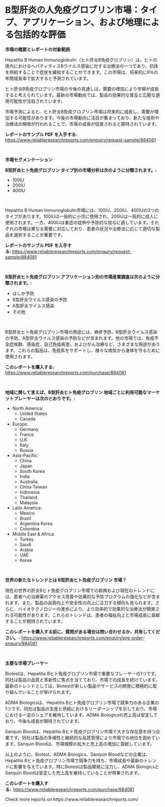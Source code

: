 <p><h1>B型肝炎の人免疫グロブリン市場：タイプ、アプリケーション、および地理による包括的な評価</h1></p><p><strong>市場の概要とレポートの対象範囲</strong></p>
<p><p>Hepatitis B Human Immunoglobulin（ヒト肝炎B免疫グロブリン）は、ヒトの体内におけるヘパティティスBウイルス感染に対する治療法の一つであり、抗体を供給することで症状を緩和することができます。この市場は、将来的に9％の年間成長率で拡大すると予測されています。</p><p>ヒト肝炎B免疫グロブリン市場の今後の見通しは、需要の増加により市場が成長すると考えられています。最新の市場動向では、製品の効果的な普及と広範な適用可能性が注目されています。</p><p>市場予測によると、ヒト肝炎B免疫グロブリン市場は将来的に成長し、需要が増加する可能性があります。今後の市場動向に注目が集まっており、新たな技術や治療法の開発が行われることで、市場の成長が促進されると期待されています。</p></p>
<p><strong>レポートのサンプル PDF を入手する:</strong> <a href="https://www.reliableresearchreports.com/enquiry/request-sample/884081">https://www.reliableresearchreports.com/enquiry/request-sample/884081</a></p>
<p>&nbsp;</p>
<p><strong>市場セグメンテーション</strong></p>
<p><strong>B型肝炎ヒト免疫グロブリン タイプ別の市場分析は次のように分類されます。:</strong></p>
<p><ul><li>100IU</li><li>200IU</li><li>400IU</li></ul></p>
<p>&nbsp;</p>
<p><p>Hepatitis B Human Immunoglobulin市場には、100IU、200IU、400IUの3つのタイプがあります。100IUは一般的に小児に使用され、200IUは一般的に成人に使用されます。一方、400IUは重症の症例や予防的な投与に適しています。それぞれの市場は異なる需要に対応しており、患者の状況や治療法に応じて適切な製品を選択することが重要です。</p></p>
<p><strong>レポートのサンプル PDF を入手する:</strong>&nbsp;<a href="https://www.reliableresearchreports.com/enquiry/request-sample/884081">https://www.reliableresearchreports.com/enquiry/request-sample/884081</a></p>
<p>&nbsp;</p>
<p><strong> B型肝炎ヒト免疫グロブリン アプリケーション別の市場産業調査は次のように分類されます。:</strong></p>
<p><ul><li>はしか予防</li><li>B型肝炎ウイルス感染の予防</li><li>A型肝炎ウイルス感染</li><li>その他</li></ul></p>
<p>&nbsp;</p>
<p><p>B型肝炎ヒト免疫グロブリン市場の用途には、麻疹予防、B型肝炎ウイルス感染の予防、A型肝炎ウイルス感染の予防などが含まれます。他の市場では、免疫不全症候群、感染症、自己免疫疾患、およびがん治療など、さまざまな用途があります。これらの製品は、免疫系をサポートし、様々な病気から身体を守るために使用されます。</p></p>
<p><strong>このレポートを購入する:</strong>&nbsp; <a href="https://www.reliableresearchreports.com/purchase/884081">https://www.reliableresearchreports.com/purchase/884081</a></p>
<p>&nbsp;</p>
<p><strong>地域に関して言えば、B型肝炎ヒト免疫グロブリン 地域ごとに利用可能なマーケットプレーヤーは次のとおりです。:</strong></p>
<p><ul>
    <li>
        North America:
        <ul>
            <li>United States</li>
            <li>Canada</li>
        </ul>
    </li>
    <li>
        Europe:
        <ul>
            <li>Germany</li>
            <li>France</li>
            <li>U.K.</li>
            <li>Italy</li>
            <li>Russia</li>
        </ul>
    </li>
    <li>
        Asia-Pacific:
        <ul>
            <li>China</li>
            <li>Japan</li>
            <li>South Korea</li>
            <li>India</li>
            <li>Australia</li>
            <li>China Taiwan</li>
            <li>Indonesia</li>
            <li>Thailand</li>
            <li>Malaysia</li>
        </ul>
    </li>
    <li>
        Latin America:
        <ul>
            <li>Mexico</li>
            <li>Brazil</li>
            <li>Argentina Korea</li>
            <li>Colombia</li>
        </ul>
    </li>
    <li>
        Middle East & Africa:
        <ul>
            <li>Turkey</li>
            <li>Saudi</li>
            <li>Arabia</li>
            <li>UAE</li>
            <li>Korea</li>
        </ul>
    </li>
    </ul></p>
<p>&nbsp;</p>
<p><strong>世界の新たなトレンドとは B型肝炎ヒト免疫グロブリン 市場？</strong></p>
<p><p>現在の世界の肝炎Bヒト免疫グロブリン市場での新興および現在のトレンドには、患者への治療薬のアクセス改善や効果的な予防プログラムの強化などが含まれます。また、製品の品質向上や安全性の向上に注力する傾向も見られます。さらに、バイオテクノロジーの進歩により、より効率的で効果的な治療法が開発される可能性があります。これらのトレンドは、患者の福祉向上と市場成長に貢献することが期待されています。</p></p>
<p><strong>このレポートを購入する前に、質問がある場合は問い合わせるか、共有してください。</strong>- <a href="https://www.reliableresearchreports.com/enquiry/pre-order-enquiry/884081">https://www.reliableresearchreports.com/enquiry/pre-order-enquiry/884081</a></p>
<p>&nbsp;</p>
<p><strong>主要な市場プレーヤー</strong></p>
<p><p>Biotestは、Hepatitis Bヒト免疫グロブリン市場で重要なプレーヤーの1つです。同社は製品の品質と革新性に焦点を当てており、市場での成長を続けています。最新のトレンドとしては、Biotestが新しい製品やサービスの開発に積極的に取り組んでいることが挙げられます。</p><p>ADMA Biologicsは、Hepatitis Bヒト免疫グロブリン市場で競争力のある企業の1つです。同社は製品の生産と供給におけるリーダーシップを示しており、市場における一定のシェアを維持しています。ADMA Biologicsの売上高は安定しており、今後も成長が期待されています。</p><p>Sanquin Bloodは、Hepatitis Bヒト免疫グロブリン市場で大きな存在感を持つ企業です。同社は製品の多様性と継続的な品質管理により市場での地位を固めています。Sanquin Bloodは、市場規模の拡大と売上高の増加に貢献しています。</p><p>以上のように、Biotest、ADMA Biologics、Sanquin Bloodなどの企業は、Hepatitis Bヒト免疫グロブリン市場で競争力を持ち、市場成長や最新のトレンドに影響を与えています。特にBiotestは製品開発に注力し、ADMA BiologicsとSanquin Bloodは安定した売上高を維持していることが特筆されます。</p></p>
<p><strong>このレポートを購入する:</strong>&nbsp;&nbsp;<a href="https://www.reliableresearchreports.com/purchase/884081">https://www.reliableresearchreports.com/purchase/884081</a></p>
<p>Check more reports on https://www.reliableresearchreports.com/</p>